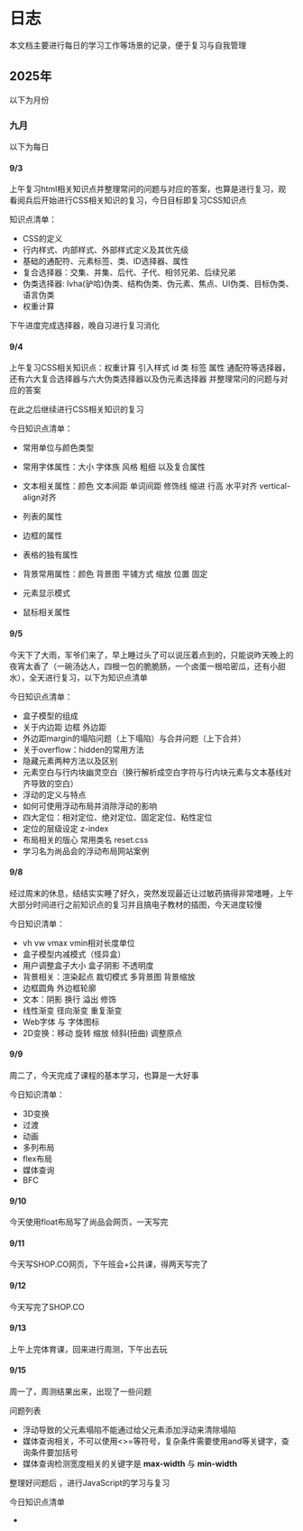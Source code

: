 # 日志

本文档主要进行每日的学习工作等场景的记录，便于复习与自我管理

## 2025年

以下为月份

### 九月

以下为每日



#### 9/3

上午复习html相关知识点并整理常问的问题与对应的答案，也算是进行复习，观看阅兵后开始进行CSS相关知识的复习，今日目标即复习CSS知识点

知识点清单：

- CSS的定义
- 行内样式、内部样式、外部样式定义及其优先级
- 基础的通配符、元素标签、类、ID选择器、属性
- 复合选择器：交集、并集、后代、子代、相邻兄弟、后续兄弟
- 伪类选择器: lvha(驴哈)伪类、结构伪类、伪元素、焦点、UI伪类、目标伪类、语言伪类
- 权重计算

下午进度完成选择器，晚自习进行复习消化



#### 9/4

上午复习CSS相关知识点：权重计算 引入样式 id 类 标签 属性 通配符等选择器，
还有六大复合选择器与六大伪类选择器以及伪元素选择器
并整理常问的问题与对应的答案

在此之后继续进行CSS相关知识的复习

今日知识点清单：

- 常用单位与颜色类型

- 常用字体属性：大小 字体族 风格 粗细 以及复合属性

- 文本相关属性：颜色 文本间距 单词间距 修饰线 缩进 行高 水平对齐 vertical-align对齐

- 列表的属性

- 边框的属性

- 表格的独有属性

- 背景常用属性：颜色 背景图 平铺方式 缩放 位置 固定

- 元素显示模式

- 鼠标相关属性




#### 9/5

今天下了大雨，军爷们来了，早上睡过头了可以说压着点到的，只能说昨天晚上的夜宵太香了（一碗汤达人，四根一包的脆脆肠，一个卤蛋一根哈密瓜，还有小甜水），全天进行复习，以下为知识点清单

今日知识点清单：

- 盒子模型的组成
- 关于内边距 边框 外边距
- 外边距margin的塌陷问题（上下塌陷）与合并问题（上下合并）
- 关于overflow：hidden的常用方法
- 隐藏元素两种方法以及区别
- 元素空白与行内块幽灵空白（换行解析成空白字符与行内块元素与文本基线对齐导致的空白）
- 浮动的定义与特点
- 如何可使用浮动布局并消除浮动的影响
- 四大定位：相对定位、绝对定位、固定定位、粘性定位
- 定位的层级设定 z-index
- 布局相关的版心 常用类名 reset.css
- 学习名为尚品会的浮动布局网站案例



#### 9/8

经过周末的休息，结结实实睡了好久，突然发现最近让过敏药搞得非常嗜睡，上午大部分时间进行之前知识点的复习并且搞电子教材的插图，今天进度较慢

今日知识清单：

- vh vw vmax vmin相对长度单位
- 盒子模型内减模式（怪异盒）
- 用户调整盒子大小 盒子阴影 不透明度
- 背景相关：渲染起点 裁切模式 多背景图 背景缩放
- 边框圆角 外边框轮廓
- 文本：阴影 换行 溢出 修饰
- 线性渐变 径向渐变 重复渐变
- Web字体 与 字体图标
- 2D变换：移动 旋转 缩放 倾斜(扭曲) 调整原点



#### 9/9

周二了，今天完成了课程的基本学习，也算是一大好事

今日知识清单：

- 3D变换
- 过渡
- 动画
- 多列布局
- flex布局
- 媒体查询
- BFC



#### 9/10

今天使用float布局写了尚品会网页，一天写完



#### 9/11

今天写SHOP.CO网页，下午班会+公共课，得两天写完了



#### 9/12

今天写完了SHOP.CO



#### 9/13

上午上完体育课，回来进行周测，下午出去玩



#### 9/15

周一了，周测结果出来，出现了一些问题

问题列表

- 浮动导致的父元素塌陷不能通过给父元素添加浮动来清除塌陷
- 媒体查询相关，不可以使用<>=等符号，复杂条件需要使用and等关键字，查询条件要加括号
- 媒体查询检测宽度相关的关键字是 **max-width** 与 **min-width** 

整理好问题后 ，进行JavaScript的学习与复习

今日知识点清单

- 







